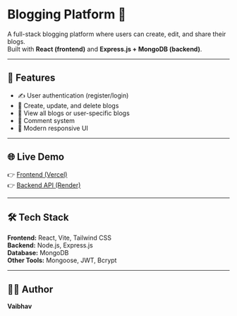 # Blogging Platform 📝

A full-stack blogging platform where users can create, edit, and share their blogs.  
Built with **React (frontend)** and **Express.js + MongoDB (backend)**.

---

## 🚀 Features
- ✍️ User authentication (register/login)
- 📰 Create, update, and delete blogs
- 📌 View all blogs or user-specific blogs
- 💬 Comment system
- 🎨 Modern responsive UI

---

## 🌐 Live Demo
👉 [Frontend (Vercel)](https://blogging-platform-swart.vercel.app/)  
👉 [Backend API (Render)](https://blogging-platform-server-skk1.onrender.com/)

---

## 🛠️ Tech Stack
**Frontend:** React, Vite, Tailwind CSS  
**Backend:** Node.js, Express.js  
**Database:** MongoDB  
**Other Tools:** Mongoose, JWT, Bcrypt

---


## 👨‍💻 Author
**Vaibhav**  

